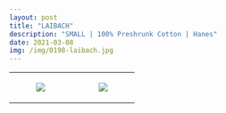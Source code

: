 ```yaml
---
layout: post
title: "LAIBACH"
description: "SMALL | 100% Preshrunk Cotton | Hanes"
date: 2021-03-08
img: /img/0198-laibach.jpg
---
```




<table style="width:100%;"><tr><td style="vertical-align:top;">
      <figure class="tmblr-full" data-orig-height="2048" data-orig-width="1365" data-orig-src="https://concertshirts.netlify.app/shirts/0198/0198-01.jpg"><img src="https://64.media.tumblr.com/94cccc8759b08719223bb1aaacb7a06c/9b50888bb3f11804-79/s540x810/bbd39868909bd426979c4fe1ae857cca045a8e04.jpg" data-orig-height="2048" data-orig-width="1365" data-orig-src="https://concertshirts.netlify.app/shirts/0198/0198-01.jpg"/></figure></td>
    <td style="vertical-align:top;">
      <figure class="tmblr-full" data-orig-height="2048" data-orig-width="1365" data-orig-src="https://concertshirts.netlify.app/shirts/0198/0198-02.jpg"><img src="https://64.media.tumblr.com/301a576f19ec5c0fd4147c5f41a474aa/9b50888bb3f11804-a1/s540x810/7355d9b007ee1d8f344a5ad96e222f47c706bf9d.jpg" data-orig-height="2048" data-orig-width="1365" data-orig-src="https://concertshirts.netlify.app/shirts/0198/0198-02.jpg"/></figure></td>
  </tr></table>
